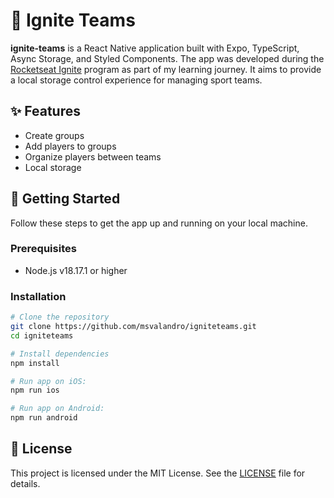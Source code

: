 # 🏈 Ignite Teams

**ignite-teams** is a React Native application built with Expo, TypeScript, Async Storage, and Styled Components. The app was developed during the  [Rocketseat Ignite](https://www.rocketseat.com.br/) program as part of my learning journey. It aims to provide a local storage control experience for managing sport teams.

## ✨ Features

- Create groups
- Add players to groups
- Organize players between teams
- Local storage

## 👾 Getting Started

Follow these steps to get the app up and running on your local machine.

### Prerequisites

- Node.js v18.17.1 or higher

### Installation

```sh
# Clone the repository
git clone https://github.com/msvalandro/igniteteams.git
cd igniteteams

# Install dependencies
npm install

# Run app on iOS:
npm run ios

# Run app on Android:
npm run android
```

## 📄 License

This project is licensed under the MIT License. See the [LICENSE](LICENSE) file for details.
